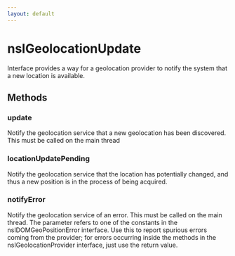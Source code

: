 ```yaml
---
layout: default
---
```


# nsIGeolocationUpdate #


Interface provides a way for a geolocation provider to
notify the system that a new location is available.


## Methods ##

### update ###

Notify the geolocation service that a new geolocation
has been discovered.
This must be called on the main thread


### locationUpdatePending ###

Notify the geolocation service that the location has
potentially changed, and thus a new position is in the
process of being acquired.


### notifyError ###

Notify the geolocation service of an error.
This must be called on the main thread.
The parameter refers to one of the constants in the
nsIDOMGeoPositionError interface.
Use this to report spurious errors coming from the
provider; for errors occurring inside the methods in
the nsIGeolocationProvider interface, just use the return
value.

